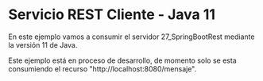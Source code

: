 # Servicio REST Cliente - Java 11

En este ejemplo vamos a consumir el servidor 27_SpringBootRest mediante la versión 11 de Java.

Este ejemplo está en proceso de desarrollo, de momento solo se esta consumiendo el recurso "http://localhost:8080/mensaje".

